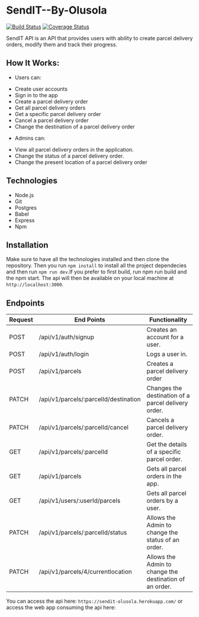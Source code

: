 # SendIT--By-Olusola

[![Build Status](https://travis-ci.org/Olusamimaths/SendIT--By-Olusola.svg?branch=develop)](https://travis-ci.org/olusamimaths/<SendIT--By-Olusola>) [![Coverage Status](https://coveralls.io/repos/github/olusamimaths/SendIT--By-Olusola/badge.svg?branch=develop)](https://coveralls.io/github/olusamimaths/SendIT--By-Olusola?branch=develop)

SendIT API is an API that provides users with ability to create parcel delivery orders, modify them and track their progress.

## How It Works:
* Users can:
- Create user accounts 
- Sign in to the app
- Create a parcel delivery order
- Get all parcel delivery orders
- Get a specific parcel delivery order
- Cancel a parcel delivery order
- Change the destination of a parcel delivery order

* Admins can:
- View all parcel delivery orders in the application.
- Change the status of a parcel delivery order.
- Change the present location of a parcel delivery order

## Technologies
- Node.js
- Git
- Postgres
- Babel
- Express
- Npm

## Installation
Make sure to have all the technologies installed and then clone the repository. Then you run `npm install` to install all the project dependecies and then run `npm run dev`.If you prefer to first build, run npm run build and the npm start. The api will then be available on your local machine at `http://localhost:3000`.

## Endpoints

| Request       | End Points                    | Functionality |
| ------------- | -------------                 |-------------
| POST          | /api/v1/auth/signup           | Creates an account for a user. |
| POST          | /api/v1/auth/login            | Logs a user in. |
| POST          | /api/v1/parcels               | Creates a parcel delivery order |
| PATCH         | /api/v1/parcels/:parcelId/destination | Changes the destination of a parcel delivery order. |
| PATCH         | /api/v1/parcels/:parcelId/cancel      | Cancels a parcel delivery order. |
| GET           | /api/v1/parcels/:parcelId      | Get the details of a specific parcel order. |
| GET           | /api/v1/parcels                | Gets all parcel orders in the app. |
| GET           | /api/v1/users/:userId/parcels  | Gets all parcel orders by a user. |
| PATCH         | /api/v1/parcels/:parcelId/status| Allows the Admin to change the status of an order. |
| PATCH         | /api/v1/parcels/4/currentlocation| Allows the Admin to change the destination of an order. |

You can access the api here:  `https://sendit-olusola.herokuapp.com/` or access the web app consuming the api here: 







